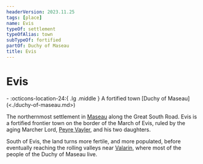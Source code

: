 ```yaml
---
headerVersion: 2023.11.25
tags: [place]
name: Evis
typeOf: settlement
typeOfAlias: town
subTypeOf: fortified
partOf: Duchy of Maseau
title: Evis
---
```

# Evis
<div class="grid cards ext-narrow-margin ext-one-column" markdown>
-    :octicons-location-24:{ .lg .middle } A fortified town [Duchy of Maseau](<./duchy-of-maseau.md>)  
</div>


The northernmost settlement in [Maseau](<./duchy-of-maseau.md>) along the Great South Road. Evis is a fortified frontier town on the border of the March of Evis, ruled by the aging Marcher Lord, [Peyre Vayler](<../../../people/maseauns/peyre-vayler.md>), and his two daughters. 

South of Evis, the land turns more fertile, and more populated, before eventually reaching the rolling valleys near [Valarin](<./valarin.md>), where most of the people of the Duchy of Maseau live.